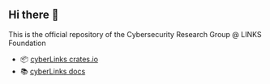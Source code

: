 ## Hi there 👋
This is the official repository of the Cybersecurity Research Group @ LINKS Foundation

- 📦 [cyberLinks crates.io](https://crates.io/teams/github:cybersecurity-links:publish)
- 📚 [cyberLinks docs](https://cybersecurity-links.github.io/)
<!--

**Here are some ideas to get you started:**

🙋‍♀️ A short introduction - what is your organization all about?
🌈 Contribution guidelines - how can the community get involved?
👩‍💻 Useful resources - where can the community find your docs? Is there anything else the community should know?
🍿 Fun facts - what does your team eat for breakfast?
🧙 Remember, you can do mighty things with the power of [Markdown](https://docs.github.com/github/writing-on-github/getting-started-with-writing-and-formatting-on-github/basic-writing-and-formatting-syntax)
-->
